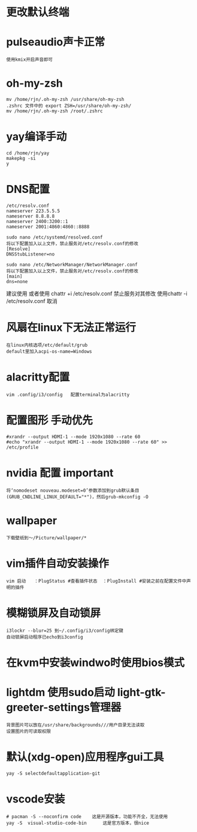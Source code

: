 # 更改默认终端

# pulseaudio声卡正常
    使用kmix开启声音即可

# oh-my-zsh
    mv /home/rjn/.oh-my-zsh /usr/share/oh-my-zsh
    .zshrc 文件中的 export ZSH=/usr/share/oh-my-zsh/
    mv /home/rjn/.oh-my-zsh /root/.zshrc

# yay编译手动
    cd /home/rjn/yay
    makepkg -si
    y
# DNS配置
    /etc/resolv.conf
    nameserver 223.5.5.5
    nameserver 8.8.8.8
    nameserver 2400:3200::1
    nameserver 2001:4860:4860::8888

    sudo nano /etc/systemd/resolved.conf
    将以下配置加入以上文件，禁止服务对/etc/resolv.conf的修改
    [Resolve]
    DNSStubListener=no

    sudo nano /etc/NetworkManager/NetworkManager.conf
    将以下配置加入以上文件，禁止服务对/etc/resolv.conf的修改
    [main]
    dns=none

  建议使用
    或者使用 chattr +i /etc/resolv.conf 禁止服务对其修改
    使用chattr -i /etc/resolv.conf 取消

# 风扇在linux下无法正常运行
    在linux内核选项/etc/default/grub
    default里加入acpi-os-name=Windows



# alacritty配置
    vim .config/i3/config   配置terminal为alacritty

# 配置图形   手动优先
    #xrandr --output HDMI-1 --mode 1920x1080 --rate 60
    #echo "xrandr --output HDMI-1 --mode 1920x1080 --rate 60" >> /etc/profile

# nvidia 配置 important
    将‘nomodeset nouveau.modeset=0’参数添加到grub默认条目(GRUB_CNDLINE_LINUX_DEFAULT="*")，然后grub-mkconfig -O
    
# wallpaper
    下载壁纸到～/Picture/wallpaper/*

# vim插件自动安装操作
    vim 启动   ：PlugStatus #查看插件状态  ：PlugInstall #安装之前在配置文件中声明的插件

# 模糊锁屏及自动锁屏
    i3lockr --blur=25 到~/.config/i3/config绑定键
    自动锁屏启动程序已echo到i3config

# 在kvm中安装windwo时使用bios模式


# lightdm 使用sudo启动 light-gtk-greeter-settings管理器
    背景图片可以放在/usr/share/backgrounds///用户目录无法读取
    设置图片的可读取权限

# 默认(xdg-open)应用程序gui工具
    yay -S selectdefaultapplication-git

# vscode安装
    # pacman -S --noconfirm code    这是开源版本，功能不齐全，无法使用
    yay -S  visual-studio-code-bin      这是官方版本，很nice